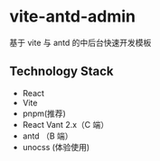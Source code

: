 # vite-antd-admin
基于 vite 与 antd 的中后台快速开发模板

## Technology Stack

- React
- Vite
- pnpm(推荐)
- React Vant 2.x（C 端）
- antd （B 端）
- unocss (体验使用)
